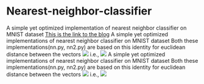 # Nearest-neighbor-classifier
A simple yet optimized implementation of nearest neighbor classifier on MNIST dataset
[This is the link to the blog](https://7wik.github.io/nearest-neighbor-classifier/)
A simple yet optimized implementations of nearest neighbor classifier on MNIST dataset
Both these implementations(nn.py, nn2.py) are based on this identity for euclidean distance between the vectors <img src="https://render.githubusercontent.com/render/math?math=x_j, t_i"> i.e., <img src="https://render.githubusercontent.com/render/math?math=||t_i - x_j||^2_2 = t_i^Tt_i %2B x_j^Tx_j -2t_i^Tx_j">
A simple yet optimized implementations of nearest neighbor classifier on MNIST dataset
Both these implementations(nn.py, nn2.py) are based on this identity for euclidean distance between the vectors <img src="https://render.githubusercontent.com/render/math?math=x_j, t_i"> i.e., <img src="https://render.githubusercontent.com/render/math?math=||t_i - x_j||^2_2 = t_i^Tt_i %2B x_j^Tx_j -2t_i^Tx_j">
